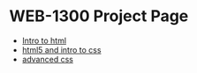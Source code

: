 # WEB-1300 Project Page

<ul>
    <li><a href="intro_to_html/index.html" target="_blank">Intro to html</a></li>
    <li><a href="html5/index.html" target="_blank">html5 and intro to css</a></li>
    <li><a href="advanced_css/index.html" target="_blank">advanced css</a></li>
 </ul>